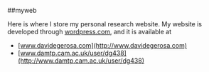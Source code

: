 ##myweb

Here is where I store my personal research website.
My website is developed through [wordpress.com](https://wordpress.com), and it is available at 

- [www.davidegerosa.com](http://www.davidegerosa.com)
- [www.damtp.cam.ac.uk/user/dg438](http://www.damtp.cam.ac.uk/user/dg438) 
